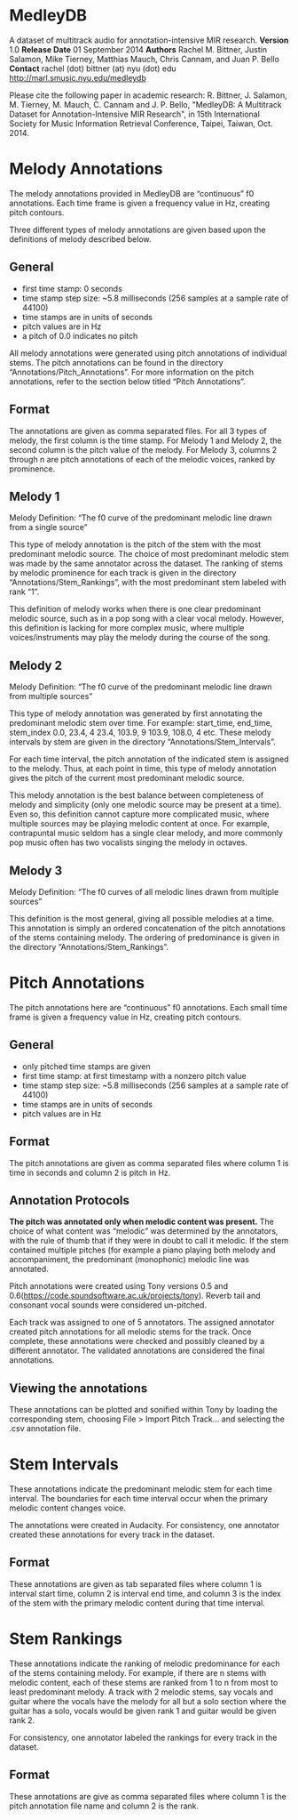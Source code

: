 MedleyDB
==============
A dataset of multitrack audio for annotation-intensive MIR research.
**Version** 1.0
**Release Date** 01 September 2014
**Authors** Rachel M. Bittner, Justin Salamon, Mike Tierney, Matthias Mauch, Chris Cannam, and Juan P. Bello
**Contact** rachel (dot) bittner (at) nyu (dot) edu
http://marl.smusic.nyu.edu/medleydb

Please cite the following paper in academic research:
R. Bittner, J. Salamon, M. Tierney, M. Mauch, C. Cannam and J. P. Bello, "MedleyDB: A Multitrack Dataset for Annotation-Intensive MIR Research", in 15th International Society for Music Information Retrieval Conference, Taipei, Taiwan, Oct. 2014.

Melody Annotations
==============

The melody annotations provided in MedleyDB are “continuous” f0 annotations. Each time frame is given a frequency value in Hz, creating pitch contours. 

Three different types of melody annotations are given based upon the definitions of melody described below.  

General
--------------
- first time stamp: 0 seconds
- time stamp step size: ~5.8 milliseconds (256 samples at a sample rate of 44100)
- time stamps are in units of seconds
- pitch values are in Hz
- a pitch of 0.0 indicates no pitch

All melody annotations were generated using pitch annotations of individual stems. The pitch annotations can be found in the directory “Annotations/Pitch_Annotations”. For more information on the pitch annotations, refer to the section below titled “Pitch Annotations”.

Format
--------------
The annotations are given as comma separated files. For all 3 types of melody, the first column is the time stamp. For Melody 1 and Melody 2, the second column is the pitch value of the melody. For Melody 3, columns 2 through n are pitch annotations of each of the melodic voices, ranked by prominence.

Melody 1
--------------
Melody Definition: “The f0 curve of the predominant melodic line drawn from a single source”

This type of melody annotation is the pitch of the stem with the most predominant melodic source. The choice of most predominant melodic stem was made by the same annotator across the dataset. The ranking of stems by melodic prominence for each track is given in the directory “Annotations/Stem_Rankings”, with the most predominant stem labeled with rank “1”.

This definition of melody works when there is one clear predominant melodic source, such as in a pop song with a clear vocal melody. However, this definition is lacking for more complex music, where multiple voices/instruments may play the melody during the course of the song. 

Melody 2
--------------
Melody Definition: “The f0 curve of the predominant melodic line drawn from multiple sources”

This type of melody annotation was generated by first annotating the predominant melodic stem over time. For example:
start_time, end_time, stem_index
0.0, 23.4, 4
23.4, 103.9, 9
103.9, 108.0, 4
etc.
These melody intervals by stem are given in the directory “Annotations/Stem_Intervals”.

For each time interval, the pitch annotation of the indicated stem is assigned to the melody. Thus, at each point in time, this type of melody annotation gives the pitch of the current most predominant melodic source. 

This melody annotation is the best balance between completeness of melody and simplicity (only one melodic source may be present at a time). Even so, this definition cannot capture more complicated music, where multiple sources may be playing melodic content at once. For example, contrapuntal music seldom has a single clear melody, and more commonly pop music often has two vocalists singing the melody in octaves.

Melody 3
--------------
Melody Definition: “The f0 curves of all melodic lines drawn from multiple sources”

This definition is the most general, giving all possible melodies at a time. This annotation is simply an ordered concatenation of the pitch annotations of the stems containing melody. The ordering of predominance is given in the directory “Annotations/Stem_Rankings”.


Pitch Annotations
==============

The pitch annotations here are “continuous” f0 annotations. Each small time frame is given a frequency value in Hz, creating pitch contours.  

General
--------------
- only pitched time stamps are given
- first time stamp: at first timestamp with a nonzero pitch value
- time stamp step size: ~5.8 milliseconds (256 samples at a sample rate of 44100)
- time stamps are in units of seconds
- pitch values are in Hz

Format
--------------
The pitch annotations are given as comma separated files where column 1 is time in seconds and column 2 is pitch in Hz.

Annotation Protocols
--------------
**The pitch was annotated only when melodic content was present.** The choice of what content was “melodic” was determined by the annotators, with the rule of thumb that if they were in doubt to call it melodic. If the stem contained multiple pitches (for example a piano playing both melody and accompaniment, the predominant (monophonic) melodic line was annotated.

Pitch annotations were created using Tony versions 0.5 and 0.6(https://code.soundsoftware.ac.uk/projects/tony). Reverb tail and consonant vocal sounds were considered un-pitched.

Each track was assigned to one of 5 annotators. The assigned annotator created pitch annotations for all melodic stems for the track. Once complete, these annotations were checked and possibly cleaned by a different annotator. The validated annotations are considered the final annotations.

Viewing the annotations
--------------
These annotations can be plotted and sonified within Tony by loading the corresponding stem, choosing File > Import Pitch Track… and selecting the .csv annotation file.


Stem Intervals
==============
These annotations indicate the predominant melodic stem for each time interval. The boundaries for each time interval occur when the primary melodic content changes voice.

The annotations were created in Audacity. For consistency, one annotator created these annotations for every track in the dataset.

Format
--------------
These annotations are given as tab separated files where column 1 is interval start time, column 2 is interval end time, and column 3 is the index of the stem with the primary melodic content during that time interval.


Stem Rankings
==============
These annotations indicate the ranking of melodic predominance for each of the stems containing melody. For example, if there are n stems with melodic content, each of these stems are ranked from 1 to n from most to least predominant melody. A track with 2 melodic stems, say vocals and guitar where the vocals have the melody for all but a solo section where the guitar has a solo, vocals would be given rank 1 and guitar would be given rank 2.

For consistency, one annotator labeled the rankings for every track in the dataset.

Format
--------------
These annotations are give as comma separated files where column 1 is the pitch annotation file name and column 2 is the rank.
